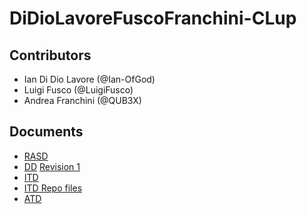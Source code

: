 # DiDioLavoreFuscoFranchini-CLup
## Contributors
- Ian Di Dio Lavore (@Ian-OfGod)
- Luigi Fusco (@LuigiFusco)
- Andrea Franchini (@QUB3X)

## Documents
- [RASD](https://github.com/QUB3X/Software-Engineering-2-Project-2021/blob/main/RASD/rasd.pdf)
- [DD](https://github.com/QUB3X/Software-Engineering-2-Project-2021/blob/main/DD/dd.pdf) [Revision 1](https://github.com/QUB3X/Software-Engineering-2-Project-2021/blob/main/DeliveryFolder/dd_update-1.pdf)
- [ITD](https://github.com/QUB3X/Software-Engineering-2-Project-2021/blob/main/ITD/itd.pdf)
- [ITD Repo files](https://github.com/QUB3X/Software-Engineering-2-Project-2021/blob/main/DeliveryFolder/ITD.zip)
- [ATD](https://github.com/QUB3X/Software-Engineering-2-Project-2021/blob/main/DeliveryFolder/atd.pdf)
